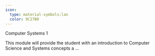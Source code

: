 ```yaml
---
icon:
  type: material-symbols:lan
  color: 9C27B0
---
```


Computer Systems 1

This module will provide the student with an introduction to Computer Science and Systems concepts a ... 
